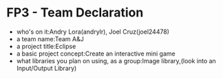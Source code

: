 # FP3 - Team Declaration

* who's on it:Andry Lora(andrylr), Joel Cruz(joel24478)
* a team name:Team A&J
* a project title:Eclipse
* a basic project concept:Create an interactive mini game
* what libraries you plan on using, as a group:Image library,(look into an Input/Output Library)

